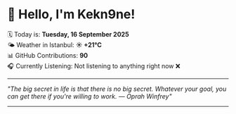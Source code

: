 # 👋 Hello, I'm Kekn9ne!

🗓️ Today is: **Tuesday, 16 September 2025**  
🌤️ Weather in Istanbul: **☀️   +21°C**  
📊 GitHub Contributions: **90**  
🎧 Currently Listening: Not listening to anything right now ❌

---

_"The big secret in life is that there is no big secret. Whatever your goal, you can get there if you're willing to work. — *Oprah Winfrey*"_

---
